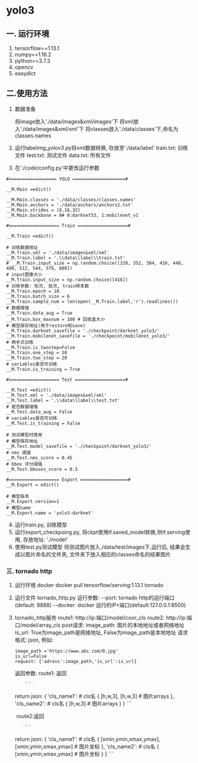 

# yolo3

## 一. 运行环境

1. tensorflow==1.13.1
2. numpy==1.16.2
3. python==3.7.3
4. opencv
5. easydict

## 二.使用方法

1. 数据准备

   将image放入'./data/images&xml/images'下
   将xml放入'./data/images&xml/xml'下
   将classes放入'./data/classes'下,命名为classes.names

2. 运行labelimg_yolov3.py将xml数据转换, 存放至'./data/label'
   train.txt: 训练文件
   test.txt: 测试文件
   data.txt: 所有文件
3. 在'./code/config.py'中更改运行参数

```
#================== YOLO ====================#

__M.Main =edict()

__M.Main.classes = './data/classes/classes.names'
__M.Main.anchors = './data/anchors/anchors2.txt'
__M.Main.strides = [8,16,32]
__M.Main.backbone = 0# 0:darknet53, 1:mobilenet_v1

#=================== Train ===================#

__M.Train =edict()

# 训练数据地址
__M.Train.xml = './data/images&xml/xml'
__M.Train.label = '.\\data\\label\\train.txt'
# __M.Train.input_size = np.random.choice([320, 352, 384, 416, 448, 480, 512, 544, 576, 608])
# input图像大小
__M.Train.input_size = np.random.choice([416])
# 训练参数: 轮次, 批次, train样本数
__M.Train.epoch = 10
__M.Train.batch_size = 6
__M.Train.sample_num = len(open(__M.Train.label,'r').readlines())
# 数据增强
__M.Train.data_aug = True
__M.Train.box_maxnum = 100 # 回收盒大小
# 模型保存地址(用于restore和save)
__M.Train.darknet_savefile = './checkpoint/darknet_yolo3/'
__M.Train.mobilenet_savefile = './checkpoint/mobilenet_yolo3/'
# 两步式训练
__M.Train.is_twostep=False
__M.Train.one_step = 10
__M.Train.two_step = 20
# variables是否可训练
__M.Train.is_training = True

#=================== Test ===================#

__M.Test =edict()
__M.Test.xml = './data/images&xml/xml'
__M.Test.label = '.\\data\\label\\test.txt'
# 是否数据增强
__M.Test.data_aug = False
# variables是否可训练
__M.Test.is_training = False

# 测试模型时使用
# 模型保存地址
__M.Test.model_savefile = './checkpoint/darknet_yolo3/'
# nms 阈值
__M.Test.nms_score = 0.45
# bbox 评分阈值
__M.Test.bboxes_score = 0.5

#=================== Export ==================#
__M.Export = edict()

# 模型版本
__M.Export.version=1
# 模型name
__M.Export.name = 'yolo3-darknet'
```

4. 运行train.py, 训练模型
5. 运行export_checkpoing.py, 将ckpt使用tf.saved_model转换,供tf.serving使用, 存放地址: './model'
6. 使用test.py测试模型
   将测试图片放入./data/test/images下,运行后, 结果会生成以图片命名的文件夹, 文件夹下放入相应的classes命名的结果图片

### 三. tornado http

1. 运行环境
   docker
   docker pull tensorflow/serving:1.13.1
   tornado

2. 运行文件 tornado_http.py
   运行参数: --port:  tornado http的运行端口(default: 8888)
                      --docker: docker 运行的IP+端口(default:127.0.0.1:8500)

3. tornado_http服务
   route1: http://ip:端口/model/coor_cls
   route2: http://ip:端口/model/array_cls
   post请求: image_path: 图片的本地地址或者网络地址
                     is_url:  True为image_path是网络地址, False为image_path是本地地址
   请求格式: json, 例如:

   ```
   image_path ='https://www.abc.com/0.jpg'             
   is_url=False
   request: {'adress':image_path,'is_url':is_url}
   ```

   返回参数:
   	    route1: 返回

           ```
   return json:
   {
       'cls_name1': # cls名
       {
           [h,w,3], 
           [h,w,3]  # 图片arrays
       },
       'cls_name2': # cls名
       {
           [h,w,3]  # 图片arrays
       }
   }
           ```

   ​       route2:返回

          ```
   return json:
   {
       'cls_name1': # cls名
       {
           [xmin,ymin,xmax,ymax],
           [xmin,ymin,xmax,ymax]  # 图片坐标
       },
       'cls_name2': # cls名
       {
           [xmin,ymin,xmax,ymax]  # 图片坐标
       }
   }
          ```

   
